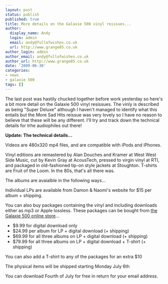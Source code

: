 ```yaml
---
layout: post
status: publish
published: true
title: More details on the Galaxie 500 vinyl reissues...
author:
  display_name: Andy
  login: admin
  email: andy@fullofwishes.co.uk
  url: http://www.grange85.co.uk
author_login: admin
author_email: andy@fullofwishes.co.uk
author_url: http://www.grange85.co.uk
date: '2009-06-30'
categories:
- news
- galaxie 500
tags: []
---
```

<div class="imagebox-a"><figure class="caption "><figcaption class="caption-text"></figcaption></figure></div>
<p>The last post was hastily chucked together before work yesterday so here's a bit more detail on the Galaxie 500 vinyl resissues. The vinly is described as being "Super Deluxe" although I haven't managed to identify what this entails but the More Sad Hits reissue was very lovely so I have no reason to believe that these will be any different. I'll try and track down the technical details for trhe audiophiles out there!</p>
<p><ins datetime="2009-06-30T22:58:16+00:00"></p>
<p><strong>Update: The technical details...</strong></p>
<p>Videos are 480x320 mp4 files, and are compatible with iPods and iPhones.</p>
<p>Vinyl editions are remastered by Alan Douches and Kramer at West West Side Music, cut by Kevin Gray at AcousTech, pressed to virgin vinyl at RTI, and packaged in old-fashioned tip-on style jackets at Stoughton. T-shirts are Fruit of the Loom. In the 80s, that's all there was.</p>
<p></ins></p>
<p>The albums are avaialble in the following ways...</p>
<p>Individual LPs are available from Damon & Naomi's website for $15 per album + shipping.</p>
<p>You can also buy packages containing the vinyl and including downloads either as mp3 or Apple lossless. These packages can be bought from <a href="http://www.fierybreeze.com">the Galaxie 500 online store</a>...</p>
<ul>
<li>$9.99 for digital download only</li>
<li>$24.99 per album for LP + digital download (+ shipping)</li>
<li>$69.99 for all three albums on LP + digital download (+ shipping)</li>
<li>$79.99 for all three albums on LP + digital download + T-shirt (+ shipping)</li>
</ul>
<p>You can also add a T-shirt to any of the packages for an extra $10</p>
<p>The physical items will be shipped starting Monday July 6th</p>
<p>You can download Fourth of July for free in return for your email address.</p>
